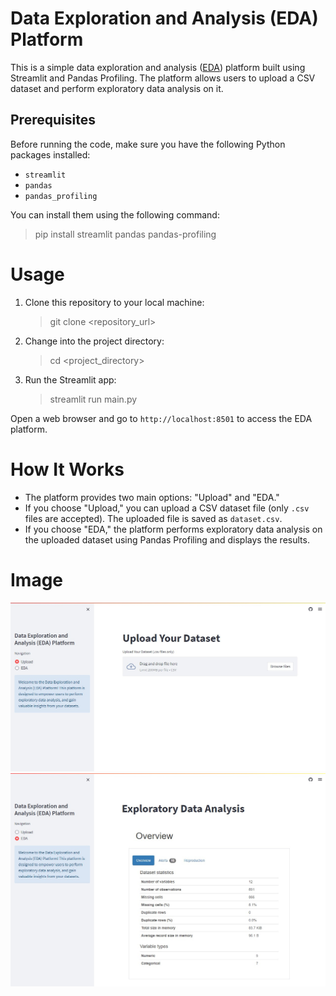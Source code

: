 # Data Exploration and Analysis (EDA) Platform

This is a simple data exploration and analysis ([EDA](https://exploratory-data-analysis-tool-xw2p3me3lahc3mu2qgnypc.streamlit.app/)) platform built using Streamlit and Pandas Profiling. The platform allows users to upload a CSV dataset and perform exploratory data analysis on it.

## Prerequisites

Before running the code, make sure you have the following Python packages installed:

- `streamlit`
- `pandas`
- `pandas_profiling`

You can install them using the following command:
> pip install streamlit pandas pandas-profiling


# Usage

1.  Clone this repository to your local machine:
	>   git clone <repository_url>
2. Change into the project directory:
	>cd <project_directory>
3. Run the Streamlit app:
	>streamlit run main.py

Open a web browser and go to `http://localhost:8501` to access the EDA platform.

# How It Works

-   The platform provides two main options: "Upload" and "EDA."
-   If you choose "Upload," you can upload a CSV dataset file (only `.csv` files are accepted). The uploaded file is saved as `dataset.csv`.
-   If you choose "EDA," the platform performs exploratory data analysis on the uploaded dataset using Pandas Profiling and displays the results.

# Image
![Upload](https://github.com/DanielLampa/Exploratory-Data-Analysis-Tool/blob/main/1.jpg)
![EDA](https://github.com/DanielLampa/Exploratory-Data-Analysis-Tool/blob/main/2.jpg)
